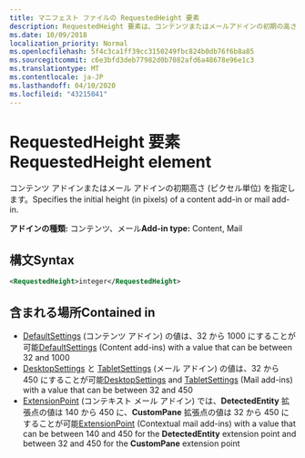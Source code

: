 ```yaml
---
title: マニフェスト ファイルの RequestedHeight 要素
description: RequestedHeight 要素は、コンテンツまたはメールアドインの初期の高さ (ピクセル単位) を指定します。
ms.date: 10/09/2018
localization_priority: Normal
ms.openlocfilehash: 5f4c3ca1ff39cc3150249fbc824b0db76f6b8a85
ms.sourcegitcommit: c6e3bfd3deb77982d0b7082afd6a48678e96e1c3
ms.translationtype: MT
ms.contentlocale: ja-JP
ms.lasthandoff: 04/10/2020
ms.locfileid: "43215041"
---
```

# <a name="requestedheight-element"></a><span data-ttu-id="1b65a-103">RequestedHeight 要素</span><span class="sxs-lookup"><span data-stu-id="1b65a-103">RequestedHeight element</span></span>

<span data-ttu-id="1b65a-104">コンテンツ アドインまたはメール アドインの初期高さ (ピクセル単位) を指定します。</span><span class="sxs-lookup"><span data-stu-id="1b65a-104">Specifies the initial height (in pixels) of a content add-in or mail add-in.</span></span>

<span data-ttu-id="1b65a-105">**アドインの種類:** コンテンツ、メール</span><span class="sxs-lookup"><span data-stu-id="1b65a-105">**Add-in type:** Content, Mail</span></span>

## <a name="syntax"></a><span data-ttu-id="1b65a-106">構文</span><span class="sxs-lookup"><span data-stu-id="1b65a-106">Syntax</span></span>

```XML
<RequestedHeight>integer</RequestedHeight>
```

## <a name="contained-in"></a><span data-ttu-id="1b65a-107">含まれる場所</span><span class="sxs-lookup"><span data-stu-id="1b65a-107">Contained in</span></span>

- <span data-ttu-id="1b65a-108">[DefaultSettings](defaultsettings.md) (コンテンツ アドイン) の値は、32 から 1000 にすることが可能</span><span class="sxs-lookup"><span data-stu-id="1b65a-108">[DefaultSettings](defaultsettings.md) (Content add-ins) with a value that can be between 32 and 1000</span></span>
- <span data-ttu-id="1b65a-109">[DesktopSettings](desktopsettings.md) と [TabletSettings](tabletsettings.md) (メール アドイン) の値は、32 から 450 にすることが可能</span><span class="sxs-lookup"><span data-stu-id="1b65a-109">[DesktopSettings](desktopsettings.md) and [TabletSettings](tabletsettings.md) (Mail add-ins) with a value that can be between 32 and 450</span></span>
- <span data-ttu-id="1b65a-110">[ExtensionPoint](extensionpoint.md) (コンテキスト メール アドイン) では、**DetectedEntity** 拡張点の値は 140 から 450 に、**CustomPane** 拡張点の値は 32 から 450 にすることが可能</span><span class="sxs-lookup"><span data-stu-id="1b65a-110">[ExtensionPoint](extensionpoint.md) (Contextual mail add-ins) with a value that can be between 140 and 450 for the **DetectedEntity** extension point and between 32 and 450 for the **CustomPane** extension point</span></span>

